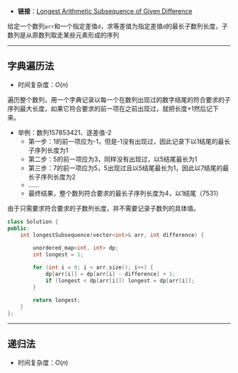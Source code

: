 + **链接**：[Longest Arithmetic Subsequence of Given Difference](https://leetcode.com/problems/longest-arithmetic-subsequence-of-given-difference/description/)

给定一个数列`arr`和一个指定差值`d`，求等差值为指定差值`d`的最长子数列长度，子数列是从原数列取走某些元素形成的序列

---
## 字典遍历法 

+ 时间复杂度：$O(n)$

遍历整个数列，用一个字典记录以每一个在数列出现过的数字结尾的符合要求的子序列最大长度，如果它符合要求的前一项在之前出现过，就把长度+1然后记下来。

+ 举例：数列157853421、逐差值-2
	+ 第一步：1的前一项应为-1，但是-1没有出现过，因此记录下以1结尾的最长子序列长度为1
	+ 第二步：5的前一项应为3，同样没有出现过，以5结尾最长为1
	+ 第三步：7的前一项应为5，5出现过且以5结尾最长为1，因此以7结尾的最长子序列长度为2
	+ ……
	+ 最终结果，整个数列符合要求的最长子序列长度为4，以1结尾（7531）

由于只需要求符合要求的子数列长度，并不需要记录子数列的具体值。

```C++
class Solution {
public:
    int longestSubsequence(vector<int>& arr, int difference) {
        
        unordered_map<int, int> dp;
        int longest = 1;

        for (int i = 0; i < arr.size(); i++) {
            dp[arr[i]] = dp[arr[i] - difference] + 1;
            if (longest < dp[arr[i]]) longest = dp[arr[i]];
        }
  
        return longest;
    }
};
```

---
## 递归法

+ 时间复杂度：$O(n)$


